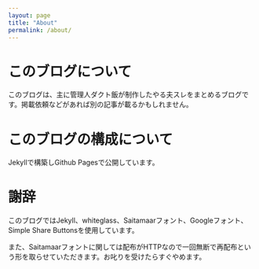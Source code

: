 ```yaml
---
layout: page
title: "About"
permalink: /about/
---
```


# このブログについて
このブログは、主に管理人ダクト飯が制作したやる夫スレをまとめるブログです。掲載依頼などがあれば別の記事が載るかもしれません。

# このブログの構成について
Jekyllで構築しGithub Pagesで公開しています。

# 謝辞
このブログではJekyll、whiteglass、Saitamaarフォント、Googleフォント、Simple Share Buttonsを使用しています。

また、Saitamaarフォントに関しては配布がHTTPなので一回無断で再配布という形を取らせていただきます。お叱りを受けたらすぐやめます。
